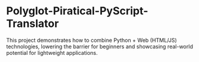 # Polyglot-Piratical-PyScript-Translator
This project demonstrates how to combine Python + Web (HTML/JS) technologies, lowering the barrier for beginners and showcasing real-world potential for lightweight applications.

